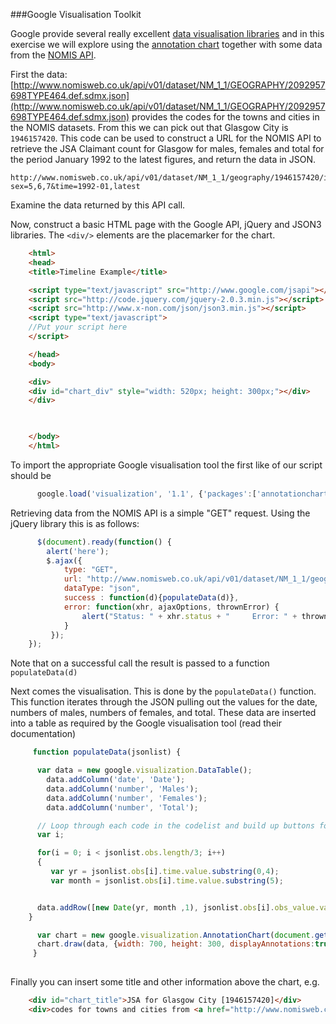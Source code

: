 ###Google Visualisation Toolkit

Google provide several really excellent [data visualisation libraries](https://developers.google.com/chart/interactive/docs/gadgetgallery) and in this exercise we will explore using the [annotation chart](https://developers.google.com/chart/interactive/docs/gallery/annotationchart) together with some data from the [NOMIS API](http://www.nomisweb.co.uk).

First the data:  [http://www.nomisweb.co.uk/api/v01/dataset/NM_1_1/GEOGRAPHY/2092957698TYPE464.def.sdmx.json](http://www.nomisweb.co.uk/api/v01/dataset/NM_1_1/GEOGRAPHY/2092957698TYPE464.def.sdmx.json) provides the codes for the towns and cities in the NOMIS datasets.  From this we can pick out that Glasgow City is ```1946157420```.  This code can be used to construct a URL for the NOMIS API to retrieve the JSA Claimant count for Glasgow for males, females and total for the period January 1992 to the latest figures, and return the data in JSON.

```
http://www.nomisweb.co.uk/api/v01/dataset/NM_1_1/geography/1946157420/item/1/measures/20203.data.JSON?sex=5,6,7&time=1992-01,latest
```

Examine the data returned by this API call.

Now, construct a basic HTML page with the Google API, jQuery and JSON3 libraries.  The ```<div/>``` elements are the placemarker for the chart.

```html
    <html>
    <head> 
    <title>Timeline Example</title>

    <script type="text/javascript" src="http://www.google.com/jsapi"></script>
    <script src="http://code.jquery.com/jquery-2.0.3.min.js"></script>
    <script src="http://www.x-non.com/json/json3.min.js"></script>
    <script type="text/javascript"> 
    //Put your script here
    </script>

    </head>
    <body> 

    <div>
    <div id="chart_div" style="width: 520px; height: 300px;"></div>
    </div>
     


    </body>
    </html>
```

To import the appropriate Google visualisation tool the first like of our script should be 
```javascript
      google.load('visualization', '1.1', {'packages':['annotationchart']});
```


Retrieving data from the NOMIS API is a simple "GET" request.  Using the jQuery library this is as follows:

```javascript
      $(document).ready(function() {
        alert('here');
        $.ajax({
            type: "GET",
            url: "http://www.nomisweb.co.uk/api/v01/dataset/NM_1_1/geography/1946157420/item/1/measures/20203.data.JSON?sex=5,6,7&time=1992-01,latest",
            dataType: "json",
            success : function(d){populateData(d)},
            error: function(xhr, ajaxOptions, thrownError) {
                alert("Status: " + xhr.status + "     Error: " + thrownError);
            }
         });
    });
```

Note that on a successful call the result is passed to a function ```populateData(d)```

Next comes the visualisation.  This is done by the ```populateData()``` function.  This function iterates through the JSON pulling out the values for the date, numbers of males, numbers of females, and total.  These data are inserted into a table as required by the Google visualisation tool (read their documentation)

```javascript
     function populateData(jsonlist) {

      var data = new google.visualization.DataTable();
        data.addColumn('date', 'Date');
        data.addColumn('number', 'Males');
        data.addColumn('number', 'Females');
        data.addColumn('number', 'Total');

      // Loop through each code in the codelist and build up buttons for the user to click
      var i;

      for(i = 0; i < jsonlist.obs.length/3; i++)
      {
         var yr = jsonlist.obs[i].time.value.substring(0,4);
         var month = jsonlist.obs[i].time.value.substring(5);


      data.addRow([new Date(yr, month ,1), jsonlist.obs[i].obs_value.value, jsonlist.obs[i+(jsonlist.obs.length/3)].obs_value.value,  jsonlist.obs[i+((jsonlist.obs.length/3)*2)].obs_value.value]);
    }

      var chart = new google.visualization.AnnotationChart(document.getElementById('chart_div'));
      chart.draw(data, {width: 700, height: 300, displayAnnotations:true, dateFormat:"MMM yyyy" ,displayZoomButtons:false});
     }
     
```

Finally you can insert some title and other information above the chart, e.g.

```html
    <div id="chart_title">JSA for Glasgow City [1946157420]</div>
    <div>codes for towns and cities from <a href="http://www.nomisweb.co.uk/api/v01/dataset/NM_1_1/GEOGRAPHY/2092957698TYPE464.def.sdmx.json">http://www.nomisweb.co.uk/api/v01/dataset/NM_1_1/GEOGRAPHY/2092957698TYPE464.def.sdmx.json</a></div>
```